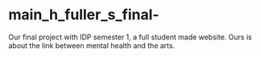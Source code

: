 # main_h_fuller_s_final-
Our final project with IDP semester 1, a full student made website. Ours is about the link between mental health and the arts.
